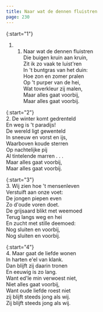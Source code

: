 ```yaml
---
title: Naar wat de dennen fluistren 
page: 230
---  
```



{:start="1"}  
1.  1. Naar wat de dennen fluistren  
Die buigen kruin aan kruin,  
Zit ik zo vaak te luist'ren  
In 't buntgras van het duin:  
Hoe zon en zomer pralen  
Op 't purper van de hei,  
Wat toverkleur zij malen,  
Maar alles gaat voorbij,  
Maar alles gaat voorbij.  


{:start="2"}  
2. De winter komt gedrenteld  
En weg is 't paradijs!  
De wereld ligt gewenteld  
In sneeuw en vorst en ijs,  
Waarboven koude sterren  
Op nachtelijke pij  
Al tintelende marren . . .  
Maar alles gaat voorbij,  
Maar alles gaat voorbij.  


{:start="3"}  
3. Wij zien hoe 't mensenleven  
Verstuift aan onze voet:  
De jongen piepen even  
Zo d'oude voren doet.  
De grijsaard blikt met weemoed  
Terug langs weg en hei  
En zucht met stille deemoed:  
Nog sluiten en voorbij,  
Nog sluiten en voorbij.  


{:start="4"}  
4. Maar gaat de liefde wonen  
In harten e'el van klank.  
Dan blijft zij daarin tronen  
En eeuwig is zo lang.   
Want ed'le min verwoest niet,  
Niet alles gaat voorbij,  
Want oude liefde roest niet  
zij blijft steeds jong als wij.   
Zij blijft steeds jong als wij.  